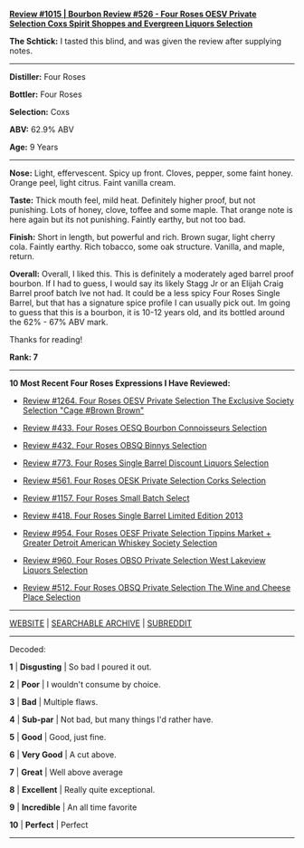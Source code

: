 
[**Review #1015 | Bourbon Review #526 - Four Roses OESV Private Selection Coxs Spirit Shoppes and Evergreen Liquors Selection**]( https://t8ke.review/review-1015-four-roses-private-selection-oesv-coxs-spirit-shoppes-evergreen-liquors-selection/)

**The Schtick:** I tasted this blind, and was given the review after supplying notes. 

-----

**Distiller:** Four Roses

**Bottler:** Four Roses

**Selection:** Coxs

**ABV:** 62.9% ABV

**Age:** 9 Years 

-----

**Nose:**  Light, effervescent. Spicy up front. Cloves, pepper, some faint honey. Orange peel, light citrus. Faint vanilla cream. 

**Taste:** Thick mouth feel, mild heat. Definitely higher proof, but not punishing. Lots of honey, clove, toffee and some maple. That orange note is here again but its not punishing. Faintly earthy, but not too bad. 

**Finish:** Short in length, but powerful and rich. Brown sugar, light cherry cola. Faintly earthy. Rich tobacco, some oak structure. Vanilla, and maple, return. 

**Overall:** Overall, I liked this. This is definitely a moderately aged barrel proof bourbon. If I had to guess, I would say its likely Stagg Jr or an Elijah Craig Barrel proof batch Ive not had. It could be a less spicy Four Roses Single Barrel, but that has a signature spice profile I can usually pick out. Im going to guess that this is a bourbon, it is 10-12 years old, and its bottled around the 62% - 67% ABV mark.  

Thanks for reading!

**Rank: 7**

----- 

**10 Most Recent Four Roses Expressions I Have Reviewed:** 

- [Review #1264. Four Roses OESV Private Selection The Exclusive Society Selection "Cage #Brown Brown"]( https://t8ke.review/review-1264-four-roses-oesv-private-selection-the-exclusive-society-selection-cage-brown-brown) 

- [Review #433. Four Roses OESQ Bourbon Connoisseurs Selection]( https://t8ke.review/review-433-four-roses-oesq-bourbon-connoisseurs/) 

- [Review #432. Four Roses OBSQ Binnys Selection]( https://t8ke.review/review-432-four-roses-obsq-binnys/) 

- [Review #773. Four Roses Single Barrel Discount Liquors Selection]( https://t8ke.review/review-773-four-roses-single-barrel-obsv-discount-liquors-selection/) 

- [Review #561. Four Roses OESK Private Selection Corks Selection]( https://t8ke.review/review-561-four-roses-private-selection-oesk-corks-selection/) 

- [Review #1157. Four Roses Small Batch Select]( https://t8ke.review/review-1157-four-roses-small-batch-select/) 

- [Review #418. Four Roses Single Barrel Limited Edition 2013]( https://t8ke.review/review-418-four-roses-single-barrel-limited-edition-2013-obsk/) 

- [Review #954. Four Roses OESF Private Selection Tippins Market + Greater Detroit American Whiskey Society Selection]( https://t8ke.review/review-954-four-roses-private-selection-oesf-tippins-market-greater-detroit-american-whiskey-society-selection/) 

- [Review #960. Four Roses OBSO Private Selection West Lakeview Liquors Selection]( https://t8ke.review/review-960-four-roses-private-selection-obso-west-lakeview-liquors-selection/) 

- [Review #512. Four Roses OBSQ Private Selection The Wine and Cheese Place Selection]( https://t8ke.review/review-512-four-roses-obsq-the-wine-and-cheese-place/) 

-----

[WEBSITE](https://t8ke.review) | [SEARCHABLE ARCHIVE](https://t8ke.review/review-archive/) | [SUBREDDIT](https://reddit.com/r/t8kereviews)

-----

Decoded:

**1** | **Disgusting** | So bad I poured it out.

**2** | **Poor** | I wouldn't consume by choice.

**3** | **Bad** | Multiple flaws.

**4** | **Sub-par** | Not bad, but many things I'd rather have.

**5** | **Good** | Good, just fine.

**6** | **Very Good** | A cut above.

**7** | **Great** | Well above average

**8** | **Excellent** | Really quite exceptional.

**9** | **Incredible** | An all time favorite

**10** | **Perfect** | Perfect

----

